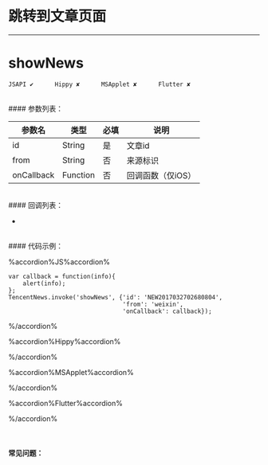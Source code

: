 # 跳转到文章页面
---
# showNews

```
JSAPI ✔      Hippy ✘      MSApplet ✘      Flutter ✘
```
<br>
#### 参数列表：

|参数名|类型|必填|说明|
|-|-|-|-| 
|id|String|是|文章id|
|from|String|否|来源标识|
|onCallback|Function|否|回调函数（仅iOS）|
<br>
#### 回调列表：

-

<br>
#### 代码示例：


%accordion%JS%accordion%

```
var callback = function(info){
    alert(info);
};
TencentNews.invoke('showNews', {'id': 'NEW2017032702680804',
                                'from': 'weixin',
                                'onCallback': callback});

```

%/accordion%

%accordion%Hippy%accordion%

%/accordion%

%accordion%MSApplet%accordion%

%/accordion%

%accordion%Flutter%accordion%

%/accordion%

<br>

#### 常见问题：



